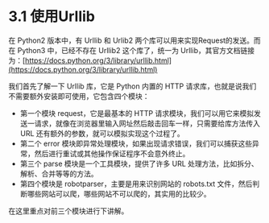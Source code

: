 # 3.1 使用Urllib

在 Python2 版本中，有 Urllib 和 Urlib2 两个库可以用来实现Request的发送。而在 Python3 中，已经不存在 Urllib2 这个库了，统一为 Urllib，其官方文档链接为：[https://docs.python.org/3/library/urllib.html](https://docs.python.org/3/library/urllib.html)

我们首先了解一下 Urllib 库，它是 Python 内置的 HTTP 请求库，也就是说我们不需要额外安装即可使用，它包含四个模块：
* 第一个模块 request，它是最基本的 HTTP 请求模块，我们可以用它来模拟发送一请求，就像在浏览器里输入网址然后敲击回车一样，只需要给库方法传入 URL 还有额外的参数，就可以模拟实现这个过程了。
* 第二个 error 模块即异常处理模块，如果出现请求错误，我们可以捕获这些异常，然后进行重试或其他操作保证程序不会意外终止。
* 第三个 parse 模块是一个工具模块，提供了许多 URL 处理方法，比如拆分、解析、合并等等的方法。
* 第四个模块是 robotparser，主要是用来识别网站的 robots.txt 文件，然后判断哪些网站可以爬，哪些网站不可以爬的，其实用的比较少。

在这里重点对前三个模块进行下讲解。



































